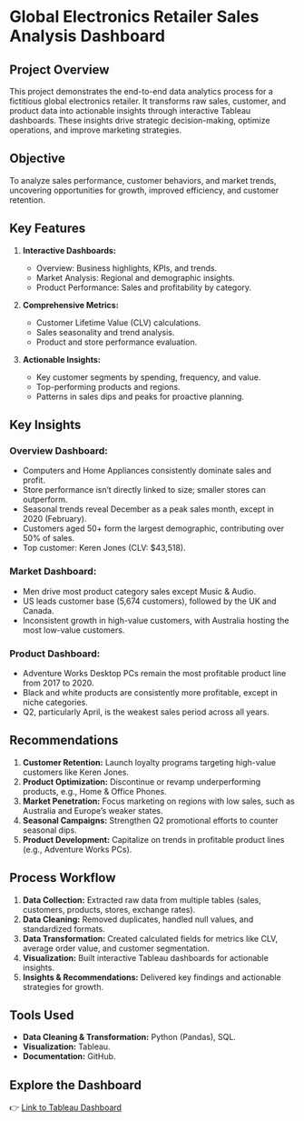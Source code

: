 
# **Global Electronics Retailer Sales Analysis Dashboard**  

## **Project Overview**  
This project demonstrates the end-to-end data analytics process for a fictitious global electronics retailer. It transforms raw sales, customer, and product data into actionable insights through interactive Tableau dashboards. These insights drive strategic decision-making, optimize operations, and improve marketing strategies.  

## **Objective**  
To analyze sales performance, customer behaviors, and market trends, uncovering opportunities for growth, improved efficiency, and customer retention.  

## **Key Features**  
1. **Interactive Dashboards:**  
   - Overview: Business highlights, KPIs, and trends.  
   - Market Analysis: Regional and demographic insights.  
   - Product Performance: Sales and profitability by category.  

2. **Comprehensive Metrics:**  
   - Customer Lifetime Value (CLV) calculations.  
   - Sales seasonality and trend analysis.  
   - Product and store performance evaluation.  

3. **Actionable Insights:**  
   - Key customer segments by spending, frequency, and value.  
   - Top-performing products and regions.  
   - Patterns in sales dips and peaks for proactive planning.  

## **Key Insights**  
### **Overview Dashboard:**  
- Computers and Home Appliances consistently dominate sales and profit.  
- Store performance isn’t directly linked to size; smaller stores can outperform.  
- Seasonal trends reveal December as a peak sales month, except in 2020 (February).  
- Customers aged 50+ form the largest demographic, contributing over 50% of sales.  
- Top customer: Keren Jones (CLV: $43,518).  

### **Market Dashboard:**  
- Men drive most product category sales except Music & Audio.  
- US leads customer base (5,674 customers), followed by the UK and Canada.  
- Inconsistent growth in high-value customers, with Australia hosting the most low-value customers.  

### **Product Dashboard:**  
- Adventure Works Desktop PCs remain the most profitable product line from 2017 to 2020.  
- Black and white products are consistently more profitable, except in niche categories.  
- Q2, particularly April, is the weakest sales period across all years.  

## **Recommendations**  
1. **Customer Retention:** Launch loyalty programs targeting high-value customers like Keren Jones.  
2. **Product Optimization:** Discontinue or revamp underperforming products, e.g., Home & Office Phones.  
3. **Market Penetration:** Focus marketing on regions with low sales, such as Australia and Europe’s weaker states.  
4. **Seasonal Campaigns:** Strengthen Q2 promotional efforts to counter seasonal dips.  
5. **Product Development:** Capitalize on trends in profitable product lines (e.g., Adventure Works PCs).  

## **Process Workflow**  
1. **Data Collection:** Extracted raw data from multiple tables (sales, customers, products, stores, exchange rates).  
2. **Data Cleaning:** Removed duplicates, handled null values, and standardized formats.  
3. **Data Transformation:** Created calculated fields for metrics like CLV, average order value, and customer segmentation.  
4. **Visualization:** Built interactive Tableau dashboards for actionable insights.  
5. **Insights & Recommendations:** Delivered key findings and actionable strategies for growth.  

## **Tools Used**  
- **Data Cleaning & Transformation:** Python (Pandas), SQL.  
- **Visualization:** Tableau.  
- **Documentation:** GitHub.  

## **Explore the Dashboard**  
👉 [Link to Tableau Dashboard](https://public.tableau.com/app/profile/godwin.oti5506/viz/ElectronicsRetailersDashboard/Overview)  

